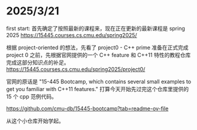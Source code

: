 # 2025/3/21
first start:
首先确定了按照最新的课程来，现在正在更新的最新课程是 spring 2025
https://15445.courses.cs.cmu.edu/spring2025/

根据 project-oriented 的想法，先看了 project0 - C++ prime
准备在正式完成 project 0 之前，先根据官网提供的一个 C++ feature 和 C++11 特性的教程仓库完成这部分知识点的补足。
https://15445.courses.cs.cmu.edu/spring2025/project0/

官网的原话是
"15-445 Bootcamp, which contains several small examples to get you familiar with C++11 features."
打算今天开始先过完这个仓库里提供的 15 个 cpp 范例代码。

https://github.com/cmu-db/15445-bootcamp?tab=readme-ov-file

从这个小仓库开始学起。